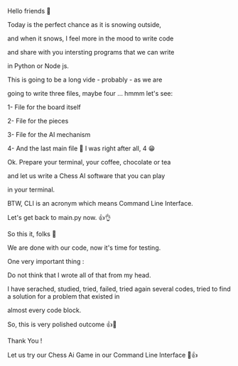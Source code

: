 Hello friends 🙂

Today is the perfect chance as it is snowing outside,

and when it snows, I feel more in the mood to write code

and share with you intersting programs that we can write

in Python or Node js.

This is going to be a long vide - probably - as we are

going to write three files, maybe four ... hmmm let's see:

1- File for the board itself

2- File for the pieces

3- File for the AI mechanism

4- And the last main file 🙂 I was right after all, 4 😁

Ok. Prepare your terminal, your coffee, chocolate or tea 

and let us write a Chess AI software that you can play 

in your terminal.

BTW, CLI is an acronym which means Command Line Interface.

Let's get back to main.py now. 👍👌

So this it, folks 🙂

We are done with our code, now it's time for testing.

One very important thing : 

Do not think that I wrote all of that from my head.

I have serached, studied, tried, failed, tried again several codes, tried to find a solution for a problem that existed in 

almost every code block.

So, this is very polished outcome 👍🙂

Thank You !

Let us try our Chess Ai Game in our Command Line Interface 🙂👍
